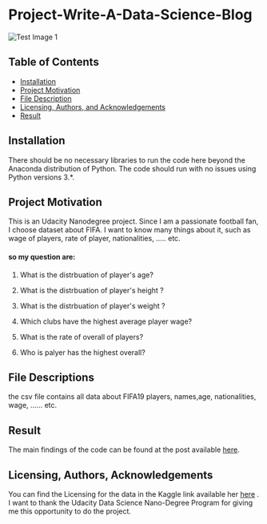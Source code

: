 # Project-Write-A-Data-Science-Blog

![Test Image 1](https://arabia.eurosport.com/uploads//article/default_article/50a/c529b32eab06a93014c33bb3027e149b.jpeg)


## Table of Contents
* [Installation](#Installation)
* [Project Motivation](#Project_Motivation)
* [File Description](#File_Description)
* [Licensing, Authors, and Acknowledgements](#Licensing,_Authors,_and_Acknowledgements)
* [Result](#Result)


## Installation <a name="Installation"></a>
There should be no necessary libraries to run the code here beyond the Anaconda distribution of Python. The code should run with no issues using Python versions 3.*.

## Project Motivation <a name="Project_Motivation"></a>
This is an Udacity Nanodegree project.
Since I am a passionate football fan, I choose dataset about FIFA. I want to know many things about it, such as wage of players, rate of player, nationalities, ..... etc.

#### so my question are:

1. What is the distrbuation of player's age?

2. What is the distrbuation of player's height ?

3. What is the distrbuation of player's weight ?

4. Which clubs have the highest average player wage?

5. What is the rate of overall of players?

6. Who is palyer has the highest overall?

## File Descriptions <a name="File_Description"></a>
the csv file contains all data about FIFA19 players, names,age, nationalities, wage, ...... etc.

## Result <a name="Result"></a>
The main findings of the code can be found at the post available [here](https://medium.com/@norah.mohammed.sa/data-science-blog-post-fifa-2019-dataset-analysis-305f91cab51d).

## Licensing, Authors, Acknowledgements<a name="licensing"></a>

You can find the Licensing for the data in the Kaggle link available her [here](https://www.kaggle.com/karangadiya/fifa19) . I want to thank the Udacity Data Science Nano-Degree Program for giving me this opportunity to do the project.

